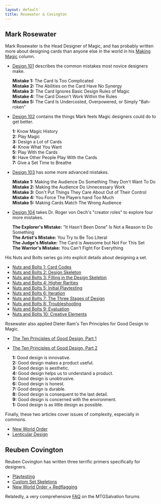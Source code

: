 ```yaml
---
layout: default
title: Rosewater & Covington
---
```

## Mark Rosewater

Mark Rosewater is the Head Designer of Magic, and has probably written more about designing cards than anyone else in the world in his [Making Magic](http://magic.wizards.com/en/articles/columns/making-magic-archive) column.

*   [Design 101](http://magic.wizards.com/en/articles/archive/making-magic/design-101-2003-04-21) describes the common mistakes most novice designers make.

    **Mistake 1:** The Card Is Too Complicated  
    **Mistake 2:** The Abilities on the Card Have No Synergy  
    **Mistake 3:** The Card Ignores Basic Design Rules of Magic  
    **Mistake 4:** The Card Doesn't Work Within the Rules  
    **Mistake 5:** The Card Is Undercosted, Overpowered, or Simply "Bah-roken"  

*   [Design 102](http://magic.wizards.com/en/articles/archive/making-magic/design-102-2004-07-12) contains the things Mark feels Magic designers could do to get better.

    **1:** Know Magic History  
    **2:** Play Magic  
    **3:** Design a Lot of Cards  
    **4:** Know What You Want  
    **5:** Play With the Cards  
    **6:** Have Other People Play With the Cards  
    **7:** Give a Set Time to Breathe  

*   [Design 103](http://magic.wizards.com/en/articles/archive/making-magic/design-103-2006-11-06) has some more advanced mistakes.

    **Mistake 1:** Making the Audience Do Something They Don't Want To Do  
    **Mistake 2:** Making the Audience Do Unnecessary Work  
    **Mistake 3:** Don't Put Things They Care About Out of Their Control  
    **Mistake 4:** You Force The Players hand Too Much  
    **Mistake 5:** Making Cards Match The Wrong Audience  

*   [Design 104](http://magic.wizards.com/en/articles/archive/making-magic/design-104-2013-08-16) takes Dr. Roger von Oech's "creator roles" to explore four more mistakes.

    **The Explorer's Mistake:** "It Hasn't Been Done" Is Not a Reason to Do Something  
    **The Artist's Mistake:** You Try to Be Too Literal  
    **The Judge's Mistake:** The Card is Awesome but Not For This Set  
    **The Warrior's Mistake:** You Can't Fight For Everything  

His Nuts and Bolts series go into explicit details about designing a set.

*   [Nuts and Bolts 1: Card Codes](http://magic.wizards.com/en/articles/archive/making-magic/nuts-bolts-card-codes-2009-01-12)
*   [Nuts and Bolts 2: Design Skeleton](http://magic.wizards.com/en/articles/archive/making-magic/nuts-bolts-design-skeleton-2010-02-15)
*   [Nuts and Bolts 3: Filling in the Design Skeleton](http://magic.wizards.com/en/articles/archive/making-magic/nuts-bolts-filling-design-skeleton-2011-02-28)
*   [Nuts and Bolts 4: Higher Rarities](http://magic.wizards.com/en/articles/archive/making-magic/nuts-bolts-higher-rarities-2012-02-27)
*   [Nuts and Bolts 5: Initial Playtesting](http://magic.wizards.com/en/articles/archive/making-magic/nuts-bolts-initial-playtesting-2013-02-11)
*   [Nuts and Bolts 6: Iteration](http://magic.wizards.com/en/articles/archive/making-magic/nuts-bolts-iteration-2014-03-03)
*   [Nuts and Bolts 7: The Three Stages of Design](http://magic.wizards.com/en/articles/archive/making-magic/nuts-bolts-three-stages-design-2015-03-30)
*   [Nuts and Bolts 8: Troubleshooting](http://magic.wizards.com/en/articles/archive/making-magic/nuts-bolts-troubleshooting-2016-02-15)
*   [Nuts and Bolts 9: Evaluation](https://magic.wizards.com/en/articles/archive/making-magic/nuts-bolts-evaluation-2017-02-20)
*   [Nuts and Bolts 10: Creative Elements](https://magic.wizards.com/en/articles/archive/making-magic/nuts-bolts-10-creative-elements-2018-03-26)

Rosewater also applied Dieter Ram's Ten Principles for Good Design to Magic.

*   [The Ten Principles of Good Design, Part 1](http://magic.wizards.com/en/articles/archive/making-magic/ten-principles-good-design-part-1-2010-05-03)
*   [The Ten Principles of Good Design, Part 2](http://magic.wizards.com/en/articles/archive/making-magic/ten-principles-good-design-part-2-2010-05-17)

    **1:** Good design is innovative.  
    **2:** Good design makes a product useful.  
    **3:** Good design is aesthetic.  
    **4:** Good design helps us to understand a product.  
    **5:** Good design is unobtrusive.  
    **6:** Good design is honest.  
    **7:** Good design is durable.  
    **8:** Good design is consequent to the last detail.  
    **9:** Good design is concerned with the environment.  
    **1:** Good design is as little design as possible.  

Finally, these two articles cover issues of complexity, especially in commons.

*   [New World Order](http://magic.wizards.com/en/articles/archive/making-magic/new-world-order-2011-12-02)
*   [Lenticular Design](http://magic.wizards.com/en/articles/archive/making-magic/lenticular-design-2014-12-15)

## Reuben Covington

Reuben Covington has written three terrific primers specifically for designers.

*   [Playtesting](http://www.mtgsalvation.com/forums/creativity/custom-card-creation/631419-primer-how-to-playtest-your-cards-both-on-paper)
*   [Custom Set Skeletons](http://www.mtgsalvation.com/forums/creativity/custom-card-creation/597944-primer-set-skeletons)
*   [New World Order + Redflagging](http://www.mtgsalvation.com/forums/creativity/custom-card-creation/578926-primer-nwo-redflagging)

Relatedly, a very comprehensive [FAQ](http://www.mtgsalvation.com/forums/creativity/custom-card-creation/368161-card-making-faq) on the MTGSalvation forums